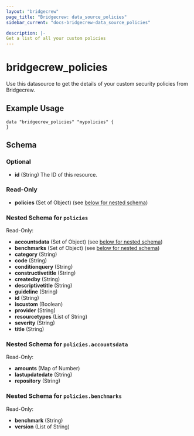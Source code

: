 ```yaml
---
layout: "bridgecrew"
page_title: "Bridgecrew: data_source_policies"
sidebar_current: "docs-bridgecrew-data_source_policies"

description: |-
Get a list of all your custom policies
---
```


# bridgecrew_policies

Use this datasource to get the details of your custom security policies from Bridgecrew.




## Example Usage
```hcl
data "bridgecrew_policies" "mypolicies" {
}
```
<!-- schema generated by tfplugindocs -->
## Schema

### Optional

- **id** (String) The ID of this resource.

### Read-Only

- **policies** (Set of Object) (see [below for nested schema](#nestedatt--policies))

<a id="nestedatt--policies"></a>
### Nested Schema for `policies`

Read-Only:

- **accountsdata** (Set of Object) (see [below for nested schema](#nestedobjatt--policies--accountsdata))
- **benchmarks** (Set of Object) (see [below for nested schema](#nestedobjatt--policies--benchmarks))
- **category** (String)
- **code** (String)
- **conditionquery** (String)
- **constructivetitle** (String)
- **createdby** (String)
- **descriptivetitle** (String)
- **guideline** (String)
- **id** (String)
- **iscustom** (Boolean)
- **provider** (String)
- **resourcetypes** (List of String)
- **severity** (String)
- **title** (String)

<a id="nestedobjatt--policies--accountsdata"></a>
### Nested Schema for `policies.accountsdata`

Read-Only:

- **amounts** (Map of Number)
- **lastupdatedate** (String)
- **repository** (String)


<a id="nestedobjatt--policies--benchmarks"></a>
### Nested Schema for `policies.benchmarks`

Read-Only:

- **benchmark** (String)
- **version** (List of String)
